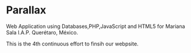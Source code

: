 # Parallax
Web Application using Databases,PHP,JavaScript and HTML5 for Mariana Sala I.A.P. Querétaro, México.

This is the 4th continuous effort to finsih our webpsite.
